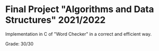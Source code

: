 # Final Project "Algorithms and Data Structures" 2021/2022
Implementation in C of "Word Checker" in a correct and efficient way.

Grade: 30/30
